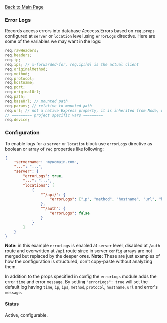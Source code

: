 [Back to Main Page](https://github.com/SorinGFS/webaccess#configuration)

### Error Logs

Records access errors into database Acccess.Errors based on `req.props` configured at `server` or `location` level using `errorLogs` directive.
Here are some of the variables we may want in the logs:

```js
req.rawHeaders;
req.headers;
req.ip;
req.ips; // x-forwarded-for, req.ips[0] is the actual client
req.originalMethod;
req.method;
req.protocol;
req.hostname;
req.port;
req.originalUrl;
req.path;
req.baseUrl; // mounted path
req.params; // relative to mounted path
req.url; // not a native Express property, it is inherited from Node, used in urlRewrite
// ========= project specific vars =========
req.device;
```

### Configuration

To enable logs for a `server` or `location` block use `errorLogs` directive as boolean or array of `req` properties like following:

```json
{
    "serverName": "myDomain.com",
    "...": "...",
    "server": {
        "errorLogs": true,
        "...": "...",
        "locations": [
            {
                "^/api/": {
                    "errorLogs": ["ip", "method", "hostname", "url", "headers"]
                },
                "^/auth": {
                    "errorLogs": false
                }
            }
        ]
    }
}
```

**Note:** in this example `errorLogs` is enabled at `server` level, disabled at `/auth` route and overwritten at `/api` route since in server `config` arrays are not merged but replaced by the deeper ones.
**Note:** These are just examples of how the configuration is structured, don't copy-paste without analyzing them.

In addition to the props specified in config the `errorLogs` module adds the error `time` and error `message`. By setting `"errorLogs": true` will set the default log having `time`, `ip`, `ips`, `method`, `protocol`, `hostname`, `url` and error's `message`.

#### Status

Active, configurable.
